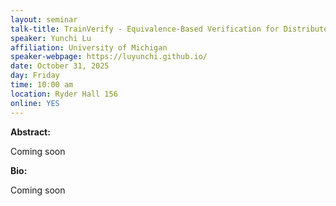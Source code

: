 ```yaml
---
layout: seminar
talk-title: TrainVerify - Equivalence-Based Verification for Distributed LLM Training
speaker: Yunchi Lu
affiliation: University of Michigan
speaker-webpage: https://luyunchi.github.io/
date: October 31, 2025
day: Friday
time: 10:00 am
location: Ryder Hall 156
online: YES
---
```


**Abstract:**

Coming soon

**Bio:**

Coming soon